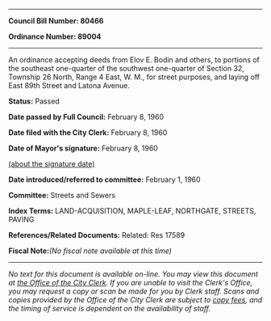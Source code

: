 

********

**Council Bill Number: 80466**
   
**Ordinance Number: 89004**
********

 An ordinance accepting deeds from Elov E. Bodin and others, to portions of the southeast one-quarter of the southwest one-quarter of Section 32, Township 26 North, Range 4 East, W. M., for street purposes, and laying off East 89th Street and Latona Avenue.

**Status:** Passed
   
**Date passed by Full Council:** February 8, 1960
   
**Date filed with the City Clerk:** February 8, 1960
   
**Date of Mayor's signature:** February 8, 1960
   
[(about the signature date)](/~public/approvaldate.htm)
   
   
   
**Date introduced/referred to committee:** February 1, 1960
   
**Committee:** Streets and Sewers
   
   
**Index Terms:** LAND-ACQUISITION, MAPLE-LEAF, NORTHGATE, STREETS, PAVING

**References/Related Documents:** Related: Res 17589

**Fiscal Note:**_(No fiscal note available at this time)_
********

_No text for this document is available on-line. You may view this document at [the Office of the City Clerk](http://www.seattle.gov/leg/clerk/contactUs.htm). If you are unable to visit the Clerk's Office, you may request a copy or scan be made for you by Clerk staff. Scans and copies provided by the Office of the City Clerk are subject to [copy fees](http://clerk.seattle.gov/~public/clerkfees.htm), and the timing of service is dependent on the availability of staff._

